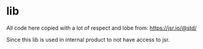 # lib

All code here copied with a lot of respect and lobe from:
https://jsr.io/@std/

Since this lib is used in internal product to not have access to jsr.

